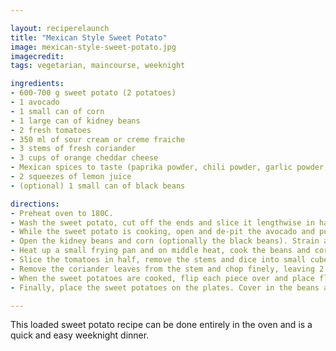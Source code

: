 ```yaml
---

layout: reciperelaunch
title: "Mexican Style Sweet Potato"
image: mexican-style-sweet-potato.jpg
imagecredit:
tags: vegetarian, maincourse, weeknight

ingredients:
- 600-700 g sweet potato (2 potatoes)
- 1 avocado
- 1 small can of corn
- 1 large can of kidney beans
- 2 fresh tomatoes
- 350 ml of sour cream or creme fraiche
- 3 stems of fresh coriander
- 3 cups of orange cheddar cheese
- Mexican spices to taste (paprika powder, chili powder, garlic powder, cumin powder, onion powder, salt, pepper)
- 2 squeezes of lemon juice
- (optional) 1 small can of black beans

directions:
- Preheat oven to 180C.
- Wash the sweet potato, cut off the ends and slice it lengthwise in half. Brush both sides with some olive oil and place flat-side down on a baking tray with baking paper. Bake for 25-30 minutes, until the skin crinkles and some of the juice is leaking out.
- While the sweet potato is cooking, open and de-pit the avocado and put the fruit flesh in a bowl. Add ¼ of sour cream / creme fraiche and a little lemon juice, some paprika, salt and pepper to taste. Set aside.
- Open the kidney beans and corn (optionally the black beans). Strain and rinse under cold water until the water is clear.
- Heat up a small frying pan and on middle heat, cook the beans and corn, adding the mexican spice mix with a tbsp of water if too dry. After the mix is hot, set aside and keep warm.
- Slice the tomatoes in half, remove the stems and dice into small cubes. Place in a bowl. Add salt, pepper and squeeze of lemon juice. 
- Remove the coriander leaves from the stem and chop finely, leaving 2 leaves for decoration. Add to the tomato bowl and mix. Set aside.
- When the sweet potatoes are cooked, flip each piece over and place flesh-side up on the baking tray. Sprinkle ½ the cheese over the sweet potato and place back in the oven for 2-3 minutes.
- Finally, place the sweet potatoes on the plates. Cover in the beans and corn, then the tomato salsa, then the avocado guacamole. Top with the rest of the sour cream/creme fraiche and cheddar, place the coriander leaf for decoration.

---
```


This loaded sweet potato recipe can be done entirely in the oven and is a quick and easy weeknight dinner.
